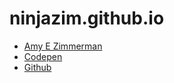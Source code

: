 # ninjazim.github.io

* [Amy E Zimmerman](https://www.amyezimmerman.com)
* [Codepen](https://codepen.io/ninjazim)
* [Github](https://github.com/ninjazim)
